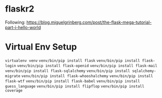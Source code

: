 # flaskr2

Following:
https://blog.miguelgrinberg.com/post/the-flask-mega-tutorial-part-i-hello-world

# Virtual Env Setup

`virtualenv venv`
`venv/bin/pip install flask`
`venv/bin/pip install flask-login`
`venv/bin/pip install flask-openid`
`venv/bin/pip install flask-mail`
`venv/bin/pip install flask-sqlalchemy`
`venv/bin/pip install sqlalchemy-migrate`
`venv/bin/pip install flask-whooshalchemy`
`venv/bin/pip install flask-wtf`
`venv/bin/pip install flask-babel`
`venv/bin/pip install guess_language`
`venv/bin/pip install flipflop`
`venv/bin/pip install coverage`
